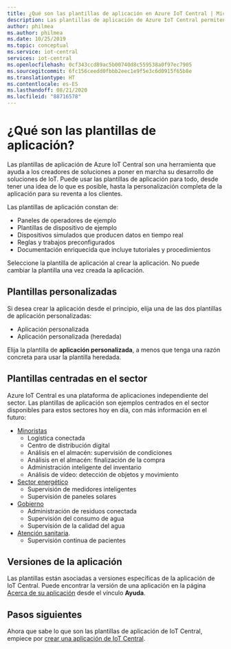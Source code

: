 ```yaml
---
title: ¿Qué son las plantillas de aplicación en Azure IoT Central | Microsoft Docs
description: Las plantillas de aplicación de Azure IoT Central permiten pasar al desarrollo de soluciones de IoT.
author: philmea
ms.author: philmea
ms.date: 10/25/2019
ms.topic: conceptual
ms.service: iot-central
services: iot-central
ms.openlocfilehash: 0cf343ccd89ac5b00740d8c559538a0f97ec7905
ms.sourcegitcommit: 6fc156ceedd0fbbb2eec1e9f5e3c6d0915f65b8e
ms.translationtype: HT
ms.contentlocale: es-ES
ms.lasthandoff: 08/21/2020
ms.locfileid: "88716578"
---
```

# <a name="what-are-application-templates"></a>¿Qué son las plantillas de aplicación?

Las plantillas de aplicación de Azure IoT Central son una herramienta que ayuda a los creadores de soluciones a poner en marcha su desarrollo de soluciones de IoT. Puede usar las plantillas de aplicación para todo, desde tener una idea de lo que es posible, hasta la personalización completa de la aplicación para su reventa a los clientes.

Las plantillas de aplicación constan de:

- Paneles de operadores de ejemplo
- Plantillas de dispositivo de ejemplo
- Dispositivos simulados que producen datos en tiempo real
- Reglas y trabajos preconfigurados
- Documentación enriquecida que incluye tutoriales y procedimientos

Seleccione la plantilla de aplicación al crear la aplicación. No puede cambiar la plantilla una vez creada la aplicación.

## <a name="custom-templates"></a>Plantillas personalizadas

Si desea crear la aplicación desde el principio, elija una de las dos plantillas de aplicación personalizadas:

- Aplicación personalizada
- Aplicación personalizada (heredada)

Elija la plantilla de **aplicación personalizada**, a menos que tenga una razón concreta para usar la plantilla heredada.

## <a name="industry-focused-templates"></a>Plantillas centradas en el sector

Azure IoT Central es una plataforma de aplicaciones independiente del sector. Las plantillas de aplicación son ejemplos centrados en el sector disponibles para estos sectores hoy en día, con más información en el futuro:

- [Minoristas](../retail/overview-iot-central-retail.md)
  - Logística conectada
  - Centro de distribución digital
  - Análisis en el almacén: supervisión de condiciones
  - Análisis en el almacén: finalización de la compra
  - Administración inteligente del inventario
  - Análisis de vídeo: detección de objetos y movimiento
- [Sector energético](../energy/overview-iot-central-energy.md)
  - Supervisión de medidores inteligentes
  - Supervisión de paneles solares
- [Gobierno](../government/overview-iot-central-government.md)
  - Administración de residuos conectada
  - Supervisión del consumo de agua
  - Supervisión de la calidad del agua
- [Atención sanitaria](../healthcare/overview-iot-central-healthcare.md).
  - Supervisión continua de pacientes

## <a name="application-versions"></a>Versiones de la aplicación

Las plantillas están asociadas a versiones específicas de la aplicación de IoT Central. Puede encontrar la versión de una aplicación en la página [Acerca de su aplicación](./howto-get-app-info.md) desde el vínculo **Ayuda**.

## <a name="next-steps"></a>Pasos siguientes

Ahora que sabe lo que son las plantillas de aplicación de IoT Central, empiece por [crear una aplicación de IoT Central](quick-deploy-iot-central.md).
